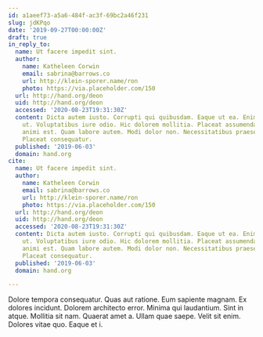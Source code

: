 ```yaml
---
id: a1aeef73-a5a6-484f-ac3f-69bc2a46f231
slug: jdKPqo
date: '2019-09-27T00:00:00Z'
draft: true
in_reply_to:
  name: Ut facere impedit sint.
  author:
    name: Katheleen Corwin
    email: sabrina@barrows.co
    url: http://klein-sporer.name/ron
    photo: https://via.placeholder.com/150
  url: http://hand.org/deon
  uid: http://hand.org/deon
  accessed: '2020-08-23T19:31:30Z'
  content: Dicta autem iusto. Corrupti qui quibusdam. Eaque ut ea. Enim doloribus
    ut. Voluptatibus iure odio. Hic dolorem mollitia. Placeat assumenda porro. Rerum
    animi est. Quam labore autem. Modi dolor non. Necessitatibus praesentium qui.
    Placeat consequatur.
  published: '2019-06-03'
  domain: hand.org
cite:
  name: Ut facere impedit sint.
  author:
    name: Katheleen Corwin
    email: sabrina@barrows.co
    url: http://klein-sporer.name/ron
    photo: https://via.placeholder.com/150
  url: http://hand.org/deon
  uid: http://hand.org/deon
  accessed: '2020-08-23T19:31:30Z'
  content: Dicta autem iusto. Corrupti qui quibusdam. Eaque ut ea. Enim doloribus
    ut. Voluptatibus iure odio. Hic dolorem mollitia. Placeat assumenda porro. Rerum
    animi est. Quam labore autem. Modi dolor non. Necessitatibus praesentium qui.
    Placeat consequatur.
  published: '2019-06-03'
  domain: hand.org

---
```


Dolore tempora consequatur. Quas aut ratione. Eum sapiente magnam. Ex dolores incidunt. Dolorem architecto error. Minima qui laudantium. Sint in atque. Mollitia sit nam. Quaerat amet a. Ullam quae saepe. Velit sit enim. Dolores vitae quo. Eaque et i.
